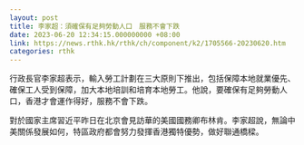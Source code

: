 ```yaml
---
layout: post
title: 李家超：須確保有足夠勞動人口　服務不會下跌
date: 2023-06-20 12:34:15.000000000 +08:00
link: https://news.rthk.hk/rthk/ch/component/k2/1705566-20230620.htm
categories: rthk
---
```


行政長官李家超表示，輸入勞工計劃在三大原則下推出，包括保障本地就業優先、確保工人受到保障，加大本地培訓和培育本地勞工。他說，要確保有足夠勞動人口，香港才會運作得好，服務不會下跌。

對於國家主席習近平昨日在北京會見訪華的美國國務卿布林肯。李家超說，無論中美關係發展如何，特區政府都會努力發揮香港獨特優勢，做好聯通橋樑。
